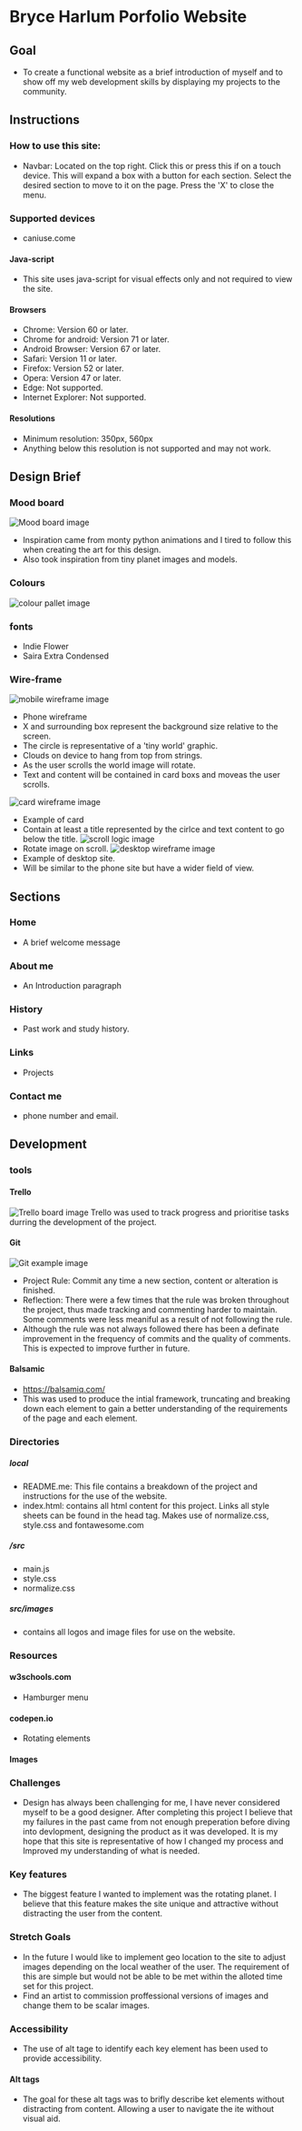 # Bryce Harlum Porfolio Website

## Goal
* To create a functional website as a brief introduction of myself and to show off my web development skills by displaying my projects to the community.

## Instructions
### How to use this site:
* Navbar: Located on the top right. Click this or press this if on a touch device. This will expand a box with a button for each section. Select the desired section to move to it on the page. Press the 'X' to close the menu.
### Supported devices
* caniuse.come
#### Java-script
* This site uses java-script for visual effects only and not required to view the site.
#### Browsers
* Chrome: Version 60 or later.
* Chrome for android: Version 71 or later.
* Android Browser: Version 67 or later.
* Safari: Version 11 or later.
* Firefox: Version 52 or later.
* Opera: Version 47 or later.
* Edge: Not supported.
* Internet Explorer: Not supported.
#### Resolutions
* Minimum resolution: 350px, 560px
* Anything below this resolution is not supported and may not work.


## Design Brief
### Mood board
![Mood board image](src/images/ReadmeImages/mood-board.png)
* Inspiration came from monty python animations and I tired to follow this when creating the art for this design.
* Also took inspiration from tiny planet images and models.
### Colours
![colour pallet image](src/images/ReadmeImages/colours.png)
### fonts
* Indie Flower
* Saira Extra Condensed
### Wire-frame
![mobile wireframe image](src/images/ReadmeImages/Wireframe1.png)
* Phone wireframe
* X and surrounding box represent the background size relative to the screen.
* The circle is representative of a 'tiny world' graphic. 
* Clouds on device to hang from top from strings.
* As the user scrolls the world image will rotate. 
* Text and content will be contained in card boxs and moveas the user scrolls.


![card wireframe image](src/images/ReadmeImages/Wireframe3.png)
* Example of card
* Contain at least a title represented by the cirlce and text content to go below the title.
![scroll logic image](src/images/ReadmeImages/Wireframe4.png)
* Rotate image on scroll.
![desktop wireframe image](src/images/ReadmeImages/Wireframe5.png)
* Example of desktop site.
* Will be similar to the phone site but have a wider field of view.

## Sections
### Home
* A brief welcome message
### About me
* An Introduction paragraph
### History
* Past work and study history.
### Links
* Projects
### Contact me
* phone number and email.

## Development
### tools
#### Trello
![Trello board image](src/images/ReadmeImages/trello-board.png)
Trello was used to track progress and prioritise tasks durring the development of the project.
#### Git
![Git example image](src/images/ReadmeImages/git-examples.png)
* Project Rule: Commit any time a new section, content or alteration is finished.
* Reflection: There were a few times that the rule was broken throughout the project, thus made tracking and commenting harder to maintain. Some comments were less meaniful as a result of not following the rule.
* Although the rule was not always followed there has been a definate improvement in the frequency of commits and the quality of comments. This is expected to improve further in future.
#### Balsamic
* https://balsamiq.com/
* This was used to produce the intial framework, truncating and breaking down each element to gain a better understanding of the requirements of the page and each element.
### Directories
##### local
* README.me: This file contains a breakdown of the project and instructions for the use of the website.
* index.html: contains all html content for this project. Links all style sheets can be found in the head tag. Makes use of normalize.css, style.css and fontawesome.com
##### /src
* main.js
* style.css
* normalize.css

##### src/images
* contains all logos and image files for use on the website.

### Resources
#### w3schools.com
* Hamburger menu
#### codepen.io
* Rotating elements
#### Images

### Challenges
* Design has always been challenging for me, I have never considered myself to be a good designer. After completing this project I believe that my failures in the past came from not enough preperation before diving into devlopment, designing the product as it was developed. It is my hope that this site is representative of how I changed my process and Improved my understanding of what is needed.
### Key features
* The biggest feature I wanted to implement was the rotating planet. I believe that this feature makes the site unique and attractive without distracting the user from the content.
### Stretch Goals
* In the future I would like to implement geo location to the site to adjust images depending on the local weather of the user. The requirement of this are simple but would not be able to be met within the alloted time set for this project.
* Find an artist to commission proffessional versions of images and change them to be scalar images. 
### Accessibility
* The use of alt tage to identify each key element has been used to provide accessibility.
#### Alt tags
* The goal for these alt tags was to brifly describe ket elements without distracting from content. Allowing a user to navigate the ite without visual aid.






